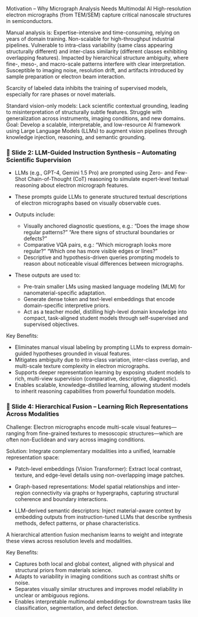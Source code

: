  Motivation – Why Micrograph Analysis Needs Multimodal AI
High-resolution electron micrographs (from TEM/SEM) capture critical nanoscale structures in semiconductors.

Manual analysis is:
Expertise-intensive and time-consuming, relying on years of domain training.
Non-scalable for high-throughput industrial pipelines.
Vulnerable to intra-class variability (same class appearing structurally different) and inter-class similarity (different classes exhibiting overlapping features).
Impacted by hierarchical structure ambiguity, where fine-, meso-, and macro-scale patterns interfere with clear interpretation.
Susceptible to imaging noise, resolution drift, and artifacts introduced by sample preparation or electron beam interaction.

Scarcity of labeled data inhibits the training of supervised models, especially for rare phases or novel materials.

Standard vision-only models:
Lack scientific contextual grounding, leading to misinterpretation of structurally subtle features.
Struggle with generalization across instruments, imaging conditions, and new domains.
Goal: Develop a scalable, interpretable, and low-resource AI framework using Large Language Models (LLMs) to augment vision pipelines through knowledge injection, reasoning, and semantic grounding.






### 🧠 Slide 2: LLM-Guided Instruction Synthesis – Automating Scientific Supervision

* LLMs (e.g., GPT-4, Gemini 1.5 Pro) are prompted using Zero- and Few-Shot Chain-of-Thought (CoT) reasoning to simulate expert-level textual reasoning about electron micrograph features.

* These prompts guide LLMs to generate structured textual descriptions of electron micrographs based on visually observable cues.

* Outputs include:

  * Visually anchored diagnostic questions, e.g.:
    “Does the image show regular patterns?”
    “Are there signs of structural boundaries or defects?”
  * Comparative VQA pairs, e.g.:
    “Which micrograph looks more regular?”
    “Which one has more visible edges or lines?”
  * Descriptive and hypothesis-driven queries prompting models to reason about noticeable visual differences between micrographs.

* These outputs are used to:

  * Pre-train smaller LMs using masked language modeling (MLM) for nanomaterial-specific adaptation.
  * Generate dense token and text-level embeddings that encode domain-specific interpretive priors.
  * Act as a teacher model, distilling high-level domain knowledge into compact, task-aligned student models through self-supervised and supervised objectives.

Key Benefits:

* Eliminates manual visual labeling by prompting LLMs to express domain-guided hypotheses grounded in visual features.
* Mitigates ambiguity due to intra-class variation, inter-class overlap, and multi-scale texture complexity in electron micrographs.
* Supports deeper representation learning by exposing student models to rich, multi-view supervision (comparative, descriptive, diagnostic).
* Enables scalable, knowledge-distilled learning, allowing student models to inherit reasoning capabilities from powerful foundation models.






### 🔗 Slide 4: Hierarchical Fusion – Learning Rich Representations Across Modalities

Challenge:
Electron micrographs encode multi-scale visual features—ranging from fine-grained textures to mesoscopic structures—which are often non-Euclidean and vary across imaging conditions.

Solution:
Integrate complementary modalities into a unified, learnable representation space:

* Patch-level embeddings (Vision Transformer):
  Extract local contrast, texture, and edge-level details using non-overlapping image patches.

* Graph-based representations:
  Model spatial relationships and inter-region connectivity via graphs or hypergraphs, capturing structural coherence and boundary interactions.

* LLM-derived semantic descriptors:
  Inject material-aware context by embedding outputs from instruction-tuned LLMs that describe synthesis methods, defect patterns, or phase characteristics.

A hierarchical attention fusion mechanism learns to weight and integrate these views across resolution levels and modalities.

Key Benefits:

* Captures both local and global context, aligned with physical and structural priors from materials science.
* Adapts to variability in imaging conditions such as contrast shifts or noise.
* Separates visually similar structures and improves model reliability in unclear or ambiguous regions.
* Enables interpretable multimodal embeddings for downstream tasks like classification, segmentation, and defect detection.







